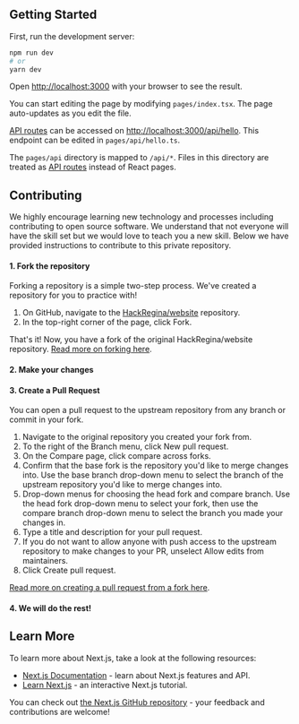## Getting Started

First, run the development server:

```bash
npm run dev
# or
yarn dev
```

Open [http://localhost:3000](http://localhost:3000) with your browser to see the result.

You can start editing the page by modifying `pages/index.tsx`. The page auto-updates as you edit the file.

[API routes](https://nextjs.org/docs/api-routes/introduction) can be accessed on [http://localhost:3000/api/hello](http://localhost:3000/api/hello). This endpoint can be edited in `pages/api/hello.ts`.

The `pages/api` directory is mapped to `/api/*`. Files in this directory are treated as [API routes](https://nextjs.org/docs/api-routes/introduction) instead of React pages.

## Contributing

We highly encourage learning new technology and processes including contributing to open source software.  We understand that not everyone will have the skill set but we would love to teach you a new skill. Below we have provided instructions to contribute to this private repository.

#### 1. Fork the repository

Forking a repository is a simple two-step process. We've created a repository for you to practice with!

1. On GitHub, navigate to the [HackRegina/website](https://github.com/HackRegina/website) repository.
2. In the top-right corner of the page, click Fork.

That's it! Now, you have a fork of the original HackRegina/website repository. [Read more on forking here](https://help.github.com/articles/fork-a-repo/).

#### 2. Make your changes

#### 3. Create a Pull Request

You can open a pull request to the upstream repository from any branch or commit in your fork.

1. Navigate to the original repository you created your fork from.
2. To the right of the Branch menu, click New pull request.
3. On the Compare page, click compare across forks.
4. Confirm that the base fork is the repository you'd like to merge changes into. Use the base branch drop-down menu to select the branch of the upstream repository you'd like to merge changes into.
5. Drop-down menus for choosing the head fork and compare branch. Use the head fork drop-down menu to select your fork, then use the compare branch drop-down menu to select the branch you made your changes in.
6. Type a title and description for your pull request.
7. If you do not want to allow anyone with push access to the upstream repository to make changes to your PR, unselect Allow edits from maintainers.
8. Click Create pull request.

[Read more on creating a pull request from a fork here](https://help.github.com/articles/creating-a-pull-request-from-a-fork/).

#### 4. We will do the rest!

## Learn More

To learn more about Next.js, take a look at the following resources:

- [Next.js Documentation](https://nextjs.org/docs) - learn about Next.js features and API.
- [Learn Next.js](https://nextjs.org/learn) - an interactive Next.js tutorial.

You can check out [the Next.js GitHub repository](https://github.com/vercel/next.js/) - your feedback and contributions are welcome!
